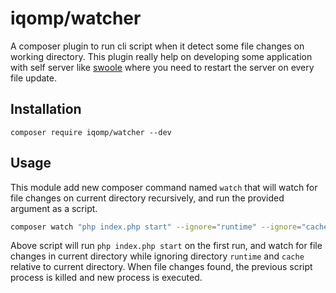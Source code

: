 # iqomp/watcher

A composer plugin to run cli script when it detect some file changes on working
directory. This plugin really help on developing some application with self
server like [swoole](https://www.swoole.co.uk/) where you need to restart the
server on every file update.

## Installation

```
composer require iqomp/watcher --dev
```

## Usage

This module add new composer command named `watch` that will watch for file changes
on current directory recursively, and run the provided argument as a script.

```bash
composer watch "php index.php start" --ignore="runtime" --ignore="cache"
```

Above script will run `php index.php start` on the first run, and watch for file
changes in current directory while ignoring directory `runtime` and `cache`
relative to current directory. When file changes found, the previous script
process is killed and new process is executed.
